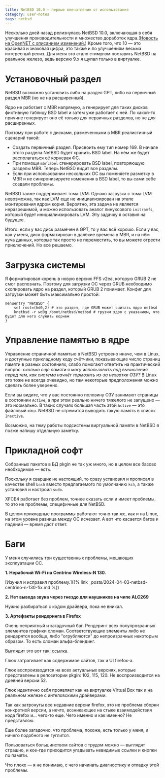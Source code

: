 ```yaml
---
title: NetBSD 10.0 — первые впечатления от использования
category: user-notes
tags: netbsd
---
```


Несколько дней назад релизнулась NetBSD 10.0, включающая в себя улучшения производительности и множество доработок ядра.([Новость на OpenNET с описанием изменений.](https://www.opennet.ru/opennews/art.shtml?num=60886)) Кроме того, что 10 — это красивая и знаковая цифра, это также и по улучшениям весьма интересный релиз. Для меня это стало стимулом поставить NetBSD на реальное железо, ведь версию 9.x я щупал только в виртуалке.

# Установочный раздел

NetBSD возможно установить либо на раздел GPT, либо на первичный раздел MBR (но не на расширенный).

Ядро не работает с MBR напрямую, а генерирует для таких дисков фиктивную таблицу BSD label и затем уже работает с ней. По какой-то причине генерирует оно её только для первичных разделов, но не для расширенных.

Поэтому при работе с дисками, размеченными в MBR реалистичный сценарий такой:

* Создать первичный раздел. Присвоить ему тип номер 169. В начале этого раздела NetBSD будет хранить BSD label. На нём же будет располагаться её корневая ФС.
* При помощи `mbrlabel` сгенерировать BSD label, повторяющую разделы MBR. Теперь NetBSD видит все разделы.
* Если при использовании нескольких ОС вы поменяете разметку в MBR и не синхронизируете изменения в BSD label, то вы сами себе создали проблемы.

NetBSD также поддерживает тома LVM. Однако загрузка с тома LVM невозможна, так как  LVM еще не инициализирован на этапе монтирования ядром корня. Вероятно, эта задача не является неразрешимой, и можно использовать аналог линуксового `initramfs`, который будет инициалиизировать LVM. Эту задачку я оставил на будущее.

Итого: если у вас диск размечен в GPT, то у вас всё хорошо. Если у вас, как у меня, диск форматирован в далёкие времена в MBR, и на нём куча данных, которые так просто не переместить, то вы можете огрести приключений. Но всё решаемо.

# Загрузка системы

Я форматировал корень в новую версию FFS v2ea, которую GRUB 2 не смог распознать. Поэтому для загрузки ОС через GRUB необходимо скопировать ядро на раздел, который GRUB 2 понимает. Конфиг для загрузки может быть максимально простой:

```
menuentry "NetBSD" {
    set root=(hd0,2) # это раздел, где GRUB может считать ядро netbsd
    knetbsd -r wd0g /boot/netbsd/netbsd # грузим ядро с указанием, что будет для него служить корнем
}
```

# Управление памятью в ядре

Управление страничной памятью в NetBSD устроено иначе, чем в Linux, и доступные прикладному коду счётчики, показывающие число страниц памяти в разных состояниях, слабо помогают ответить на практический вопрос: *сколько еще памяти я могу использовать под вычисления перед тем, как система начнёт тормозить из-за нехватки ОЗУ?* В Linux это тоже не всегда очевидно, но там некоторые предположения можно сделать более уверенно.

Если вы видите, что у вас постоянно половину ОЗУ занимают страницы в состоянии `Active`, а при этом реально ничего тяжелого не запущено — это нормально. В таких случаях большая часть этой `Active` — это файловый кэш. NetBSD не стремится выводить такую память в список `Inactive`.

Возможно, на тему работы подсистемы виртуальной памяти в NetBSD я позже напишу отдельную заметку.

# Прикладной софт

Собранных пакетов в БД pkgin не так уж много, но в целом все базово необходимое — есть.

Поскольку я сварщик не настоящий, то сразу установил и прописал в качестве shell `bash` вместо предлагаемого по умолчанию `ksh`, а также установил и настроил `sudo`.

XFCE4 работает без проблем, точнее сказать если и имеет проблемы, то это не проблемы, специфичные для NetBSD.

В целом прикладные программы работают точно так же, как и на Linux, на этом уровне разница между ОС исчезает. А вот что касается багов и падений — время даст ответ.

# Баги

У меня случились три существенных проблемы, мешающих эксплуатации ОС.

**1. Нерабочий Wi-Fi на Centrino Wireless-N 130.**

[Изучил и исправил проблему.]({% link _posts/2024-04-03-netbsd-centrino-n-130-fix.md %})

**2. Нет вывода звука через гнездо для наушников на чипе ALC269**

Нужно разбираться с кодом драйвера, пока не вникал.

**3. Артефакты рендеринга в Firefox**

Очень неприятный и загадочный баг. Рендеринг всех полупрозрачных элементов графики сломан. Соответствующие элементы либо не рендерятся вообще, либо "огрубляются" до непроизрачных некоторым образом. То есть сломан альфа-блендинг.

Выглядит это вот так: [ссылка](/media/netbsd-firefox-rendering-glitch.png).

Глюк затрагивает как содержимое сайтов, так и UI firefox-а.

Глюк воспроизводится на всех актуальных версиях, которые представлены в репозитории pkgin: 102, 115, 120. Не воспроизводится на древней версии 52.

Глюк идентично себя проявляет как на виртуалке Virtual Box так и на реальном железе с интеловскими драйверами.

Так как затронуты все недавние версии firefox, это не проблема сборки конкретной версии, а нечто, возникающее на стыке взаимодействия кода firefox и... чего-то еще. Чего именно и как именно? Не представляю.

Еще более загадочно, что проблема, похоже, есть только у меня, и ничего подобного не гуглится.

Пользоваться большинством сайтов с трудом можно — выглядят страшно, и кое-где приходится угадывать невидимые ссылки и кнопки по памяти.

Что плохо — я не понимаю, с чего начинать диагностику и отладку этой проблемы.